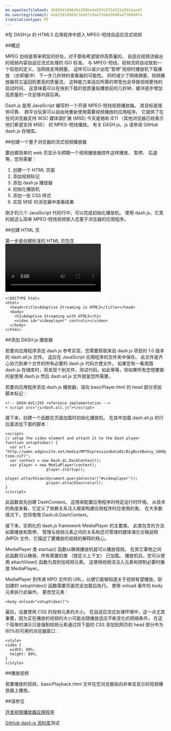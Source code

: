 ```yaml
---
ms.openlocfilehash: 4582941806d5a299be4a53fe572d131a5614aa47
ms.sourcegitcommit: bab1265d669c3e6871daa7cb8a5640a47104947a
translationtype: MT
---
```

<properties 
    pageTitle="在 DASH.js 的 HTML5 应用程序中嵌入 MPEG-短线自适应流式视频" 
    description="本主题演示如何在 DASH.js 的 HTML5 应用程序中嵌入 MPEG-短线自适应流式视频。" 
    authors="Juliako" 
    manager="dwrede" 
    editor="" 
    services="media-services" 
    documentationCenter=""/>

<tags 
    ms.service="media-services" 
    ms.workload="media" 
    ms.tgt_pltfrm="na" 
    ms.devlang="na" 
    ms.topic="article" 
    ms.date="08/11/2015" 
    ms.author="juliako"/>


#在 DASH.js 的 HTML5 应用程序中嵌入 MPEG-短线自适应流式视频

##概述

MPEG 划线是带来明显的好处，对于那些希望提供高质量的、 自适应视频流输出的视频内容自适应流式处理的 ISO 标准。 与 MPEG-短线，视频流将自动放到一个较低的定义，当网络变得拥塞。 这样可以减少出现"暂停"视频时播放机下载播放 （亦即缓冲） 下一步几秒钟的查看器的可能性。 同时减少了网络拥塞，视频播放器将又返回到更高的质量流。 这种能力来适应所需的带宽也会导致视频更快的启动时间。 这意味着可以在快到下载的低质量段播放前的几秒钟，缓冲逐步增加高质量的一次足够内容后再。

Dash.js 是用 JavaScript 编写的一个开源 MPEG-短线视频播放器。 其目标是提供可靠、 跨平台玩家可以自由地重新使用需要视频播放的应用程序。 它提供了在任何浏览器支持 W3C 媒体源扩展 (MSE) 今天是铬和 IE11 （其他浏览器已经表示他们希望支持 MSE） 的 MPEG-短线播放。 有关 DASH.js，js 请参阅 GitHub dash.js 存储库。


##创建一个基于浏览器的流式视频播放器

要创建简单的 web 页显示与预期一个视频播放器控件这样播放、 暂停、 后退等，您将需要︰

1. 创建一个 HTML 页面
1. 添加视频标记
1. 添加 dash.js 播放器
1. 初始化播放机
1. 添加一些 CSS 样式
1. 实现 MSE 的浏览器中查看结果

刚才的几个 JavaScript 代码行中，可以完成初始化播放机。 使用 dash.js，它真的就这么简单 MPEG-短线视频嵌入您基于浏览器的应用程序。


##创建 HTML 页

第一步是创建标准的 HTML 页包含 <video> 元素，保存该文件作为 basicPlayer.html，如下面的示例所示︰
    
    <!DOCTYPE html>
    <html>
      <head><title>Adaptive Streaming in HTML5</title></head>
      <body>
        <h1>Adaptive Streaming with HTML5</h1>
        <video id="videoplayer" controls></video>
      </body>
    </html>

##添加 DASH.js 播放器

若要向应用程序添加 dash.js 参考实现，您需要获取来自 dash.js 项目的 1.0 版本的 dash.all.js 文件。 这应在 JavaScript 应用程序的文件夹中保存。 此文件是齐心协力到单个文件的所有必要的 dash.js 代码方便文件。 如果您有一看周围 dash.js 存储库时，将发现个别文件，测试代码，如此等等，但如果所有您想要做的是使用 dash.js 然后 dash.all.js 文件就是您所需要。

若要向应用程序添加 dash.js 播放器，请向 basicPlayer.html 的 head 部分添加脚本标记︰

    <!-- DASH-AVC/265 reference implementation -->
    < script src="js/dash.all.js"></script>


接下来，创建一个函数在页面加载时初始化播放机。 在其中加载 dash.all.js 的行后面添加下面的脚本︰

    <script>
    // setup the video element and attach it to the Dash player
    function setupVideo() {
      var url = "http://wams.edgesuite.net/media/MPTExpressionData02/BigBuckBunny_1080p24_IYUV_2ch.ism/manifest(format=mpd-time-csf)";
      var context = new Dash.di.DashContext();
      var player = new MediaPlayer(context);
                      player.startup();
                      player.attachView(document.querySelector("#videoplayer"));
                      player.attachSource(url);
    }
    </script>

此函数首先创建 DashContext。 这用来配置应用程序的特定运行时环境。 从技术的角度来看，它定义了依赖关系注入框架构建应用程序时应使用的类。 在大多数情况下，您将使用 Dash.di.DashContext。

接下来，实例化的 dash.js framework MediaPlayer 的主要类。 此类包含的方法如需播放和暂停、 管理与视频元素之间的关系和还可管理的媒体演示文稿说明 (MPD) 文件，它描述了要播放的视频的解释的核心。

MediaPlayer 类 startup() 函数以确保播放机就可以播放视频。 在其它事物之间此函数可以确保，所有需要的类 （按定义上下文） 已加载。 播放机后，您可以使用 attachView() 函数为其附加视频元素。 这使得视频流注入元素和控制必要时播放 MediaPlayer。

MediaPlayer 到传递 MPD 文件的 URL，以便它能够知道关于视频有望播放。刚创建的 setupVideo() 函数需要页面完全加载后执行。 使用 onload 事件的 body 元素执行此操作。 更改您<body>元素︰

    <body onload="setupVideo()">

最后，设置使用 CSS 的视频元素的大小。 在自适应流式处理环境中，这一点尤其重要，因为正在播放的视频的大小可能会随播放适应不断变化的网络条件。 在这个简单的演示只是强制视频元素通过将下面的 CSS 添加到网页的 head 部分中为 80%的可用的浏览器窗口︰
    
    <style>
    video {
      width: 80%;
      height: 80%;
    }
    </style>

##播放视频

若要播放的视频，basicPlayback.html 文件在您浏览器指向并单击显示的视频播放器上播放。

##请参见

[开发视频播放器应用程序](media-services-develop-video-players.md)

[GitHub dash.js 资料库](https://github.com/Dash-Industry-Forum/dash.js)测试
